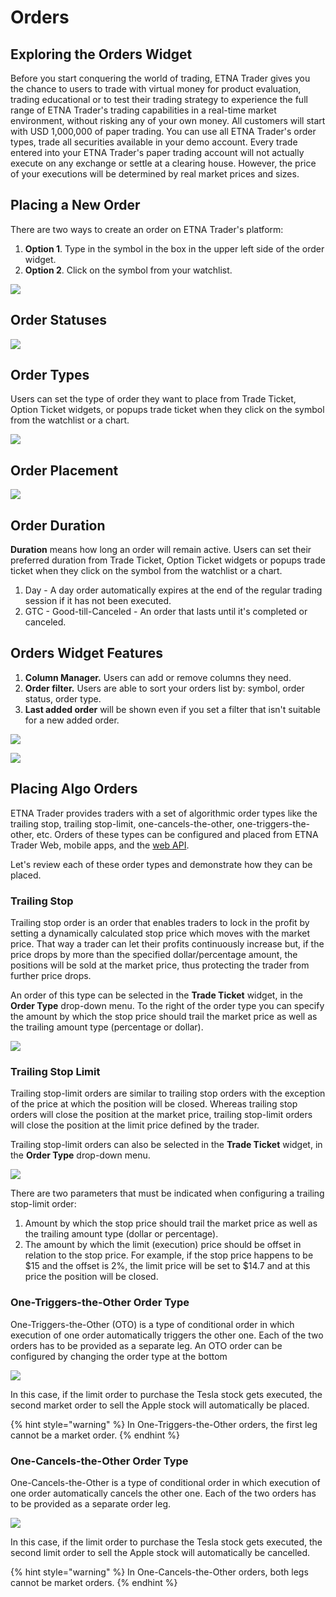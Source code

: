 # Orders

## Exploring the Orders Widget

Before you start conquering the world of trading, ETNA Trader gives you the chance to users to trade with virtual money for product evaluation, trading educational or to test their trading strategy to experience the full range of ETNA Trader's trading capabilities in a real-time market environment, without risking any of your own money. All customers will start with USD 1,000,000 of paper trading. You can use all ETNA Trader's order types, trade all securities available in your demo account. Every trade entered into your ETNA Trader's paper trading account will not actually execute on any exchange or settle at a clearing house. However, the price of your executions will be determined by real market prices and sizes.

## Placing a New Order

There are two ways to create an order on ETNA Trader's platform:

1. **Option 1**. Type in the symbol in the box in the upper left side of the order widget.
2. **Option 2**. Click on the symbol from your watchlist.

![](../../../.gitbook/assets/screenshot-2019-04-24-at-17.38.32.png)

## Order Statuses

![](../../../.gitbook/assets/screenshot-2019-04-24-at-17.52.12.png)

## Order Types

Users can set the type of order they want to place from Trade Ticket, Option Ticket widgets, or popups trade ticket when they click on the symbol from the watchlist or a chart.

![](../../../.gitbook/assets/screenshot-2019-04-24-at-17.53.08.png)

## Order Placement

![](../../../.gitbook/assets/screenshot-2019-04-24-at-17.53.54.png)

## Order Duration

**Duration** means how long an order will remain active. Users can set their preferred duration from Trade Ticket, Option Ticket widgets or popups trade ticket when they click on the symbol from the watchlist or a chart.

1. Day - A day order automatically expires at the end of the regular trading session if it has not been executed. 
2. GTC - Good-till-Canceled - An order that lasts until it's completed or canceled.

## Orders Widget Features

1. **Column Manager.** Users can add or remove columns they need. 
2. **Order filter.** Users are able to sort your orders list by: symbol, order status, order type.
3. **Last added order** will be shown even if you set a filter that isn't suitable for a new added order.

![](../../../.gitbook/assets/screenshot-2019-04-24-at-18.21.53.png)

![](../../../.gitbook/assets/screenshot-2019-04-24-at-18.24.59.png)

## Placing Algo Orders

ETNA Trader provides traders with a set of algorithmic order types like the trailing stop, trailing stop-limit, one-cancels-the-other, one-triggers-the-other, etc. Orders of these types can be configured and placed from ETNA Trader Web, mobile apps, and the [web API](../../../rest-api/trading-api/).

Let's review each of these order types and demonstrate how they can be placed.

### Trailing Stop

Trailing stop order is an order that enables traders to lock in the profit by setting a dynamically calculated stop price which moves with the market price. That way a trader can let their profits continuously increase but, if the price drops by more than the specified dollar/percentage amount, the positions will be sold at the market price, thus protecting the trader from further price drops.

An order of this type can be selected in the **Trade Ticket** widget, in the **Order Type** drop-down menu. To the right of the order type you can specify the amount by which the stop price should trail the market price as well as the trailing amount type \(percentage or dollar\).

![](../../../.gitbook/assets/screenshot-2019-12-03-at-17.39.18.png)

### Trailing Stop Limit

Trailing stop-limit orders are similar to trailing stop orders with the exception of the price at which the position will be closed. Whereas trailing stop orders will close the position at the market price, trailing stop-limit orders will close the position at the limit price defined by the trader.

Trailing stop-limit orders can also be selected in the **Trade Ticket** widget, in the **Order Type** drop-down menu.

![](../../../.gitbook/assets/screenshot-2019-12-03-at-18.41.11.png)

There are two parameters that must be indicated when configuring a trailing stop-limit order:

1. Amount by which the stop price should trail the market price as well as the trailing amount type \(dollar or percentage\).
2. The amount by which the limit \(execution\) price should be offset in relation to the stop price. For example, if the stop price happens to be $15 and the offset is 2%, the limit price will be set to $14.7 and at this price the position will be closed.

### One-Triggers-the-Other Order Type

One-Triggers-the-Other \(OTO\) is a type of conditional order in which execution of one order automatically triggers the other one. Each of the two orders has to be provided as a separate leg. An OTO order can be configured by changing the order type at the bottom

![](../../../.gitbook/assets/screenshot-2019-12-03-at-19.15.45.png)

In this case, if the limit order to purchase the Tesla stock gets executed, the second market order to sell the Apple stock will automatically be placed.

{% hint style="warning" %}
In One-Triggers-the-Other orders, the first leg cannot be a market order.
{% endhint %}

### One-Cancels-the-Other Order Type

One-Cancels-the-Other is a type of conditional order in which execution of one order automatically cancels the other one. Each of the two orders has to be provided as a separate order leg.

![](../../../.gitbook/assets/screenshot-2019-12-03-at-19.22.38.png)

In this case, if the limit order to purchase the Tesla stock gets executed, the second limit order to sell the Apple stock will automatically be cancelled.

{% hint style="warning" %}
In One-Cancels-the-Other orders, both legs cannot be market orders.
{% endhint %}

